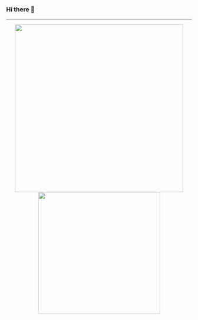 ### Hi there 👋

---

<div align="center">
  <a href="https://github.com/copocaneta">
    <img align="center" width="456" src="https://github-readme-stats.vercel.app/api?username=copocaneta&include_all_commits=true&count_private=true&show_icons=true&theme=vision-friendly-dark" />
  </a>
  <a href="https://github.com/copocaneta">
    <img align="center" width="331" src="https://github-readme-stats.vercel.app/api/top-langs/?username=copocaneta&layout=compact&langs_count=8&theme=vision-friendly-dark" />
  </a>
</div>

<!--
**copocaneta/copocaneta** is a ✨ _special_ ✨ repository because its `README.md` (this file) appears on your GitHub profile.

Here are some ideas to get you started:

- 🔭 I’m currently working on ...
- 🌱 I’m currently learning ...
- 👯 I’m looking to collaborate on ...
- 🤔 I’m looking for help with ...
- 💬 Ask me about ...
- 📫 How to reach me: ...
- 😄 Pronouns: ...
- ⚡ Fun fact: ...
-->
